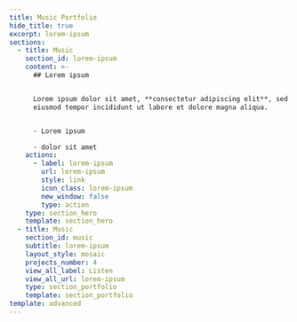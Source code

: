 ```yaml
---
title: Music Portfolio
hide_title: true
excerpt: lorem-ipsum
sections:
  - title: Music
    section_id: lorem-ipsum
    content: >-
      ## Lorem ipsum


      Lorem ipsum dolor sit amet, **consectetur adipiscing elit**, sed do
      eiusmod tempor incididunt ut labore et dolore magna aliqua.


      - Lorem ipsum

      - dolor sit amet
    actions:
      - label: lorem-ipsum
        url: lorem-ipsum
        style: link
        icon_class: lorem-ipsum
        new_window: false
        type: action
    type: section_hero
    template: section_hero
  - title: Music
    section_id: music
    subtitle: lorem-ipsum
    layout_style: mosaic
    projects_number: 4
    view_all_label: Listen
    view_all_url: lorem-ipsum
    type: section_portfolio
    template: section_portfolio
template: advanced
---
```

